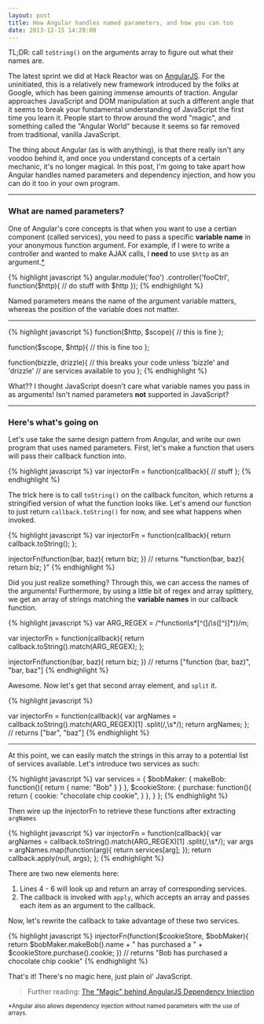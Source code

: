 ```yaml
---
layout: post
title: How Angular handles named parameters, and how you can too
date: 2013-12-15 14:29:00
---
```


TL;DR: call `toString()` on the arguments array to figure out what their names are.

The latest sprint we did at Hack Reactor was on [AngularJS](http://angularjs.org/). For the uninitiated, this is a relatively new framework introduced by the folks at Google, which has been gaining immense amounts of traction. Angular approaches JavaScript and DOM manipulation at such a different angle that it seems to break your fundamental understanding of JavaScript the first time you learn it. People start to throw around the word "magic", and something called the "Angular World" because it seems so far removed from traditional, vanilla JavaScript.

The thing about Angular (as is with anything), is that there really isn't any voodoo behind it, and once you understand concepts of a certain mechanic, it's no longer magical. In this post, I'm going to take apart how Angular handles named parameters and dependency injection, and how you can do it too in your own program.

---

### What are named parameters?

One of Angular's core concepts is that when you want to use a certian component (called services), you need to pass a specific **variable name** in your anonymous function argument. For example, if I were to write a controller and wanted to make AJAX calls, I **need** to use `$http` as an argument.[*](#note)

{% highlight javascript %}
angular.module('foo')
.controller('fooCtrl', function($http){
  // do stuff with $http
});
{% endhighlight %}

Named parameters means the name of the argument variable matters, whereas the position of the variable does not matter.

---

{% highlight javascript %}
function($http, $scope){
  // this is fine
};

function($scope, $http){
  // this is fine too
};

function(bizzle, drizzle){
  // this breaks your code unless 'bizzle' and 'drizzle' 
  // are services available to you
};
{% endhighlight %}

What?? I thought JavaScript doesn't care what variable names you pass in as arguments! Isn't named parameters **not** supported in JavaScript?

---

### Here's what's going on

Let's use take the same design pattern from Angular, and write our own program that uses named parameters. First, let's make a function that users will pass their callback function into.

{% highlight javascript %}
var injectorFn = function(callback){
  // stuff
};
{% endhighlight %}

The trick here is to call `toString()` on the callback funciton, which returns a stringified version of what the function looks like. Let's amend our function to just return `callback.toString()` for now, and see what happens when invoked.

{% highlight javascript %}
var injectorFn = function(callback){
  return callback.toString();
};

injectorFn(function(bar, baz){ return biz; })
// returns "function(bar, baz){ return biz; }"
{% endhighlight %}

Did you just realize something? Through this, we can access the names of the arguments! Furthermore, by using a little bit of regex and array splittery, we get an array of strings matching the **variable names** in our callback function.

{% highlight javascript %}
var ARG_REGEX = /^function\s*[^\(]*\(\s*([^\)]*)\)/m;

var injectorFn = function(callback){
  return callback.toString().match(ARG_REGEX);
};

injectorFn(function(bar, baz){ return biz; })
// returns ["function (bar, baz)", "bar, baz"]
{% endhighlight %}

Awesome. Now let's get that second array element, and `split` it.

{% highlight javascript %}

var injectorFn = function(callback){
  var argNames = callback.toString().match(ARG_REGEX)[1]
    .split(/,\s*/);
  return argNames;
};
// returns ["bar", "baz"]
{% endhighlight %}

---

At this point, we can easily match the strings in this array to a potential list of services available. Let's introduce two services as such:

{% highlight javascript %}
var services = {
  $bobMaker: {
    makeBob: function(){
      return {
        name: "Bob"
      }
    }
  },
  $cookieStore: {
    purchase: function(){
      return {
        cookie: "chocolate chip cookie",
      }
    },
  }
};
{% endhighlight %}

Then wire up the injectorFn to retrieve these functions after extracting `argNames`

{% highlight javascript %}
var injectorFn = function(callback){
  var argNames = callback.toString().match(ARG_REGEX)[1]
    .split(/,\s*/);
  var args = argNames.map(function(arg){
    return services[arg];
  });
  return callback.apply(null, args);
};
{% endhighlight %}

There are two new elements here:

1. Lines 4 - 6 will look up and return an array of corresponding services.
2. The callback is invoked with `apply`, which accepts an array and passes each item as an argument to the callback.

Now, let's rewrite the callback to take advantage of these two services.

{% highlight javascript %}
injectorFn(function($cookieStore, $bobMaker){
  return $bobMaker.makeBob().name + " has purchased a " 
    + $cookieStore.purchase().cookie;
})
// returns "Bob has purchased a chocolate chip cookie"
{% endhighlight %}

That's it! There's no magic here, just plain ol' JavaScript.

> Further reading: [The "Magic" behind AngularJS Dependency Injection](http://www.alexrothenberg.com/2013/02/11/the-magic-behind-angularjs-dependency-injection.html)

<small><a name="note" class="not-link">*Angular also allows dependency injection without named parameters with the use of arrays.</a></small>